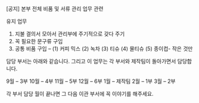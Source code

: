 [공지] 본부 전체 비품 및 서류 관리 업무 관련 


유지 업무
1.	지불 결의서 모아서 관리부에 주기적으로 갖다 주기
2.	꼭 필요한 문구류 구입 
3.	공통 비품 구입 – (1) 커피 믹스 (2) 녹차 (3) 티슈 (4) 물티슈 (5) 종이컵- 작은 것만

담당 부서는 아래와 같습니다. 
그리고 이 업무는 각 부서와 제작팀이 돌아가면서 담당합니다. 

9월 – 3부
10월 – 4부
11월 – 5부
12월 – 6부
1월 – 제작팀
2월 – 1부
3월 – 2부

각 부서 담당 월이 끝나면 그 다음 이관 부서에 꼭 이야기를 해주세요. 
